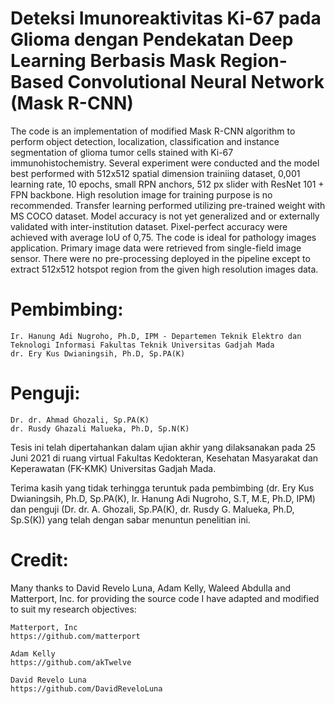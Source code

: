 # Deteksi Imunoreaktivitas Ki-67 pada Glioma dengan Pendekatan Deep Learning Berbasis Mask Region-Based Convolutional Neural Network (Mask R-CNN)
The code is an implementation of modified Mask R-CNN algorithm to perform object detection, localization, classification and instance segmentation of glioma tumor cells stained with Ki-67 immunohistochemistry. Several experiment were conducted and the model best performed with 512x512 spatial dimension trainiing dataset, 0,001 learning rate, 10 epochs, small RPN anchors, 512 px slider with ResNet 101 + FPN backbone. High resolution image for training purpose is no recommended. Transfer learning performed utilizing pre-trained weight with MS COCO dataset. Model accuracy is not yet generalized and or externally validated with inter-institution dataset. Pixel-perfect accuracy were achieved with average IoU of 0,75. The code is ideal for pathology images application. Primary image data were retrieved from single-field image sensor. There were no pre-processing deployed in the pipeline except to extract 512x512 hotspot region from the given high resolution images data.

  # Pembimbing:
    Ir. Hanung Adi Nugroho, Ph.D, IPM - Departemen Teknik Elektro dan Teknologi Informasi Fakultas Teknik Universitas Gadjah Mada
    dr. Ery Kus Dwianingsih, Ph.D, Sp.PA(K)
  # Penguji:
    Dr. dr. Ahmad Ghozali, Sp.PA(K)
    dr. Rusdy Ghazali Malueka, Ph.D, Sp.N(K)
Tesis ini telah dipertahankan dalam ujian akhir yang dilaksanakan pada 25 Juni 2021 di ruang virtual Fakultas Kedokteran, Kesehatan Masyarakat dan Keperawatan (FK-KMK) Universitas Gadjah Mada.

Terima kasih yang tidak terhingga teruntuk pada pembimbing (dr. Ery Kus Dwianingsih, Ph.D, Sp.PA(K), Ir. Hanung Adi Nugroho, S.T, M.E, Ph.D, IPM) dan penguji (Dr. dr. A. Ghozali, Sp.PA(K), dr. Rusdy G. Malueka, Ph.D, Sp.S(K)) yang telah dengan sabar menuntun penelitian ini.
# Credit:
Many thanks to David Revelo Luna, Adam Kelly, Waleed Abdulla and Matterport, Inc. for providing the source code I have adapted and modified to suit my research objectives:

    Matterport, Inc
    https://github.com/matterport

    Adam Kelly
    https://github.com/akTwelve
    
    David Revelo Luna
    https://github.com/DavidReveloLuna
